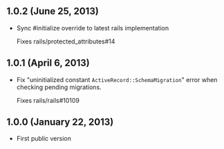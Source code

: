 ## 1.0.2 (June 25, 2013)

* Sync #initialize override to latest rails implementation

  Fixes rails/protected_attributes#14


## 1.0.1 (April 6, 2013)

* Fix "uninitialized constant `ActiveRecord::SchemaMigration`" error
  when checking pending migrations.

  Fixes rails/rails#10109


## 1.0.0 (January 22, 2013)

* First public version
